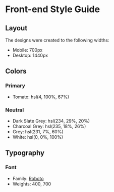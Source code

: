 # Front-end Style Guide

## Layout

The designs were created to the following widths:

- Mobile: 700px
- Desktop: 1440px

## Colors

### Primary

- Tomato: hsl(4, 100%, 67%)

### Neutral

- Dark Slate Grey: hsl(234, 29%, 20%)
- Charcoal Grey: hsl(235, 18%, 26%)
- Grey: hsl(231, 7%, 60%)
- White: hsl(0, 0%, 100%)

## Typography

### Font

- Family: [Roboto](https://fonts.google.com/specimen/Roboto)
- Weights: 400, 700
